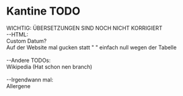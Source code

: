 # Kantine TODO
WICHTIG: ÜBERSETZUNGEN SIND NOCH NICHT KORRIGIERT
<br>--HTML:
<br>Custom Datum?
<br>Auf der Website mal gucken statt "      " einfach null wegen der Tabelle
<br>
<br>--Andere TODOs:
<br>Wikipedia (Hat schon nen branch)
<br>
<br>--Irgendwann mal:
<br>Allergene
